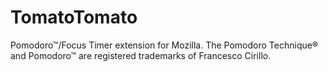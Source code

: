 # TomatoTomato
Pomodoro™/Focus Timer extension for Mozilla. The Pomodoro Technique® and Pomodoro™ are registered trademarks of Francesco Cirillo. 
